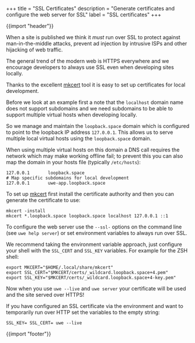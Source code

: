 +++
title = "SSL Certificates"
description = "Generate certificates and configure the web server for SSL"
label = "SSL certificates"
+++

{{import "header"}}

When a site is published we think it *must* run over SSL to protect against man-in-the-middle attacks, prevent ad injection by intrusive ISPs and other hijacking of web traffic.

The general trend of the modern web is HTTPS everywhere and we encourage developers to always use SSL even when developing sites locally.

Thanks to the excellent [mkcert][] tool it is easy to set up certificates for local development.

Before we look at an example first a note that the `localhost` domain name does not support subdomains and we need subdomains to be able to support multiple virtual hosts when developing locally.

So we manage and maintain the `loopback.space` domain which is configured to point to the loopback IP address `127.0.0.1`. This allows us to serve multiple local virtual hosts using the `loopback.space` domain.

When using multiple virtual hosts on this domain a DNS call requires the network which may make working offline fail; to prevent this you can also map the domain in your hosts file (typically `/etc/hosts`):

```text
127.0.0.1       loopback.space
# Map specific subdomains for local development
127.0.0.1       uwe-app.loopback.space
```

To set up [mkcert][] first install the certificate authority and then you can generate the certificate to use:

```
mkcert -install
mkcert *.loopback.space loopback.space localhost 127.0.0.1 ::1
```

To configure the web server use the `--ssl-` options on the command line (see `uwe help server`) or set environment variables to always run over SSL.

We recommend taking the environment variable approach, just configure your shell with the `SSL_CERT` and `SSL_KEY` variables. For example for the ZSH shell:

```text
export MKCERT="$HOME/.local/share/mkcert"
export SSL_CERT="$MKCERT/certs/_wildcard.loopback.space+4.pem"
export SSL_KEY="$MKCERT/certs/_wildcard.loopback.space+4-key.pem"
```

Now when you use `uwe --live` and `uwe server` your certificate will be used and the site served over HTTPS!

If you have configured an SSL certificate via the environment and want to temporarily run over HTTP set the variables to the empty string:

```text
SSL_KEY= SSL_CERT= uwe --live
```

{{import "footer"}}

[mkcert]: https://github.com/FiloSottile/mkcert

